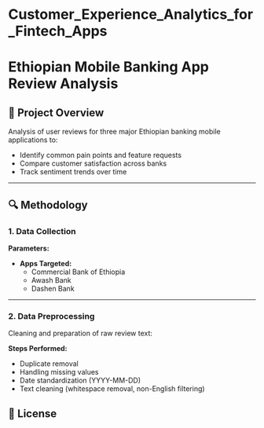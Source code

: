 # Customer_Experience_Analytics_for_Fintech_Apps

# Ethiopian Mobile Banking App Review Analysis
## 📌 Project Overview

Analysis of user reviews for three major Ethiopian banking mobile applications to:

- Identify common pain points and feature requests  
- Compare customer satisfaction across banks  
- Track sentiment trends over time  

---

## 🔍 Methodology

### 1. Data Collection
**Parameters:**

- **Apps Targeted:**
  - Commercial Bank of Ethiopia
  - Awash Bank
  - Dashen Bank
---

### 2. Data Preprocessing

Cleaning and preparation of raw review text:

**Steps Performed:**

- Duplicate removal  
- Handling missing values  
- Date standardization (YYYY-MM-DD)  
- Text cleaning (whitespace removal, non-English filtering) 

## 📄 License
